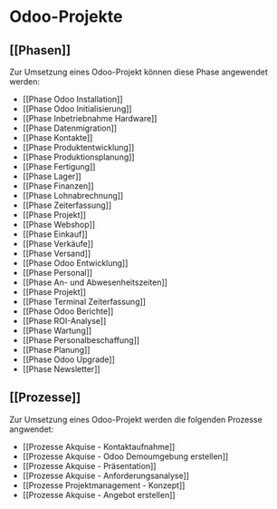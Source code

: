 # Odoo-Projekte

## [[Phasen]]

Zur Umsetzung eines Odoo-Projekt können diese Phase angewendet werden:

* [[Phase Odoo Installation]]
* [[Phase Odoo Initialisierung]]
* [[Phase Inbetriebnahme Hardware]]
* [[Phase Datenmigration]]
* [[Phase Kontakte]]
* [[Phase Produktentwicklung]]
* [[Phase Produktionsplanung]]
* [[Phase Fertigung]]
* [[Phase Lager]]
* [[Phase Finanzen]]
* [[Phase Lohnabrechnung]]
* [[Phase Zeiterfassung]]
* [[Phase Projekt]]
* [[Phase Webshop]]
* [[Phase Einkauf]]
* [[Phase Verkäufe]]
* [[Phase Versand]]
* [[Phase Odoo Entwicklung]]
* [[Phase Personal]]
* [[Phase An- und Abwesenheitszeiten]]
* [[Phase Projekt]]
* [[Phase Terminal Zeiterfassung]]
* [[Phase Odoo Berichte]]
* [[Phase ROI-Analyse]]
* [[Phase Wartung]]
* [[Phase Personalbeschaffung]]
* [[Phase Planung]]
* [[Phase Odoo Upgrade]]
* [[Phase Newsletter]]

## [[Prozesse]]

Zur Umsetzung eines Odoo-Projekt werden die folgenden Prozesse angwendet:

* [[Prozesse Akquise - Kontaktaufnahme]]
* [[Prozesse Akquise - Odoo Demoumgebung erstellen]]
* [[Prozesse Akquise - Präsentation]]
* [[Prozesse Akquise - Anforderungsanalyse]]
* [[Prozesse Projektmanagement - Konzept]]
* [[Prozesse Akquise - Angebot erstellen]]
